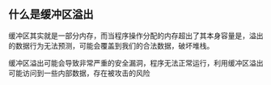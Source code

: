 ## 什么是缓冲区溢出

缓冲区其实就是一部分内存，而当程序操作分配的内存超出了其本身容量是，溢出的数据行为无法预测，可能会覆盖到我们的合法数据，破坏堆栈。

缓冲区溢出可能会导致非常严重的安全漏洞，程序无法正常运行，利用缓冲区溢出可能访问到一些内部数据，存在被攻击的风险
